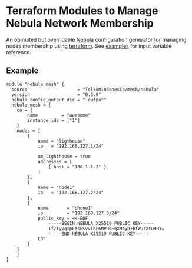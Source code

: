 # Terraform Modules to Manage Nebula Network Membership

An opiniated but overridable [Nebula](https://github.com/slackhq/nebula) configuration generator for managing nodes membership using [terraform](https://github.com/hashicorp/terraform). See [examples](./examples/) for input variable reference.

## Example

```hcl
module "nebula_mesh" {
  source                   = "TelkomIndonesia/mesh/nebula"
  version                  = "0.3.0"
  nebula_config_output_dir = ".output"
  nebula_mesh = {
    ca = {
        name         = "awesome"
        instance_ids = ["1"]
    }
    nodes = [
        {
            name = "ligthouse"
            ip   = "192.168.127.1/24"

            am_lighthouse = true
            addresses = [
                { host = "180.1.1.2" }
            ]
        },
        {
            name = "node1"
            ip   = "192.168.127.2/24"
        },
        {
            name       = "phone1"
            ip         = "192.168.127.3/24"
            public_key = <<-EOF
                -----BEGIN NEBULA X25519 PUBLIC KEY-----
                1f/iyVqtpEXsBSvvihF6MPHbEqXMsy0+bfWurXtu9HY=
                -----END NEBULA X25519 PUBLIC KEY-----
            EOF
        }
    ]
    }
}
```
